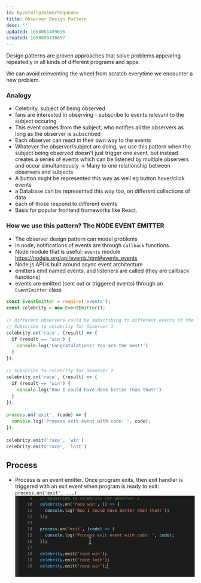 ```yaml
---
id: byvxt4ilp3uimor9aqan4bx
title: Observer Design Pattern
desc: ''
updated: 1658061469696
created: 1658050436657
---
```


Design patterns are proven approaches that solve problems appearing repeatedly in all kinds of different programs and apps.

We can avoid reinventing the wheel from scratch everytime we encounter a new problem.

### Analogy
- Celebrity, subject of being observed
- fans are interested in observing - subscribe to events relevant to the subject occuring
- This event comes from the subject, who notifies all the observers as long as the observer is subscribed
- Each observer can react in their own way to the events
- Whatever the observer/subject are doing, we use this pattern when the subject being observed doesn't just trigger one event, but instead creates a series of events which can be listened by multiple observers and occur simultaneously -> Many to one relationship between observers and subjects
- A button might be represented this way as well eg button hover/click events
- a Database can be represented this way too, on different collections of data
- each of those respond to different events
- Basis for popular frontend frameworks like React.

### How we use this pattern? The NODE EVENT EMITTER
- The observer design pattern can model problems
- In node, notifications of events are through `callback` functions.
- Node module that is useful: `events` module
https://nodejs.org/api/events.html#events_events
- Node.js API is built around async event architecture
- emitters emit named events, and listeners are called (they are callback functions)
- events are emitted (sent out or triggered events) through an `EventEmitter` class

```js
const EventEmitter = require('events');
const celebrity = new EventEmitter();

// different observers could be subscribing to different events of the celebrity
// Subscribe to celebrity for Observer 1
celebrity.on('race', (result) => {
  if (result == 'win') {
    console.log('Congratulations! You are the best!')
  }
});

// Subscribe to celebrity for Observer 2
celebrity.on('race', (result) => {
  if (result == 'win') {
    console.log('Boo I could have done better than that!')
  }
});

process.on('exit', (code) => {
  console.log('Process exit event with code: ', code);
});

celebrity.emit('race', 'win')
celebrity.emit('race', 'lost')

```

## Process
- Process is an event emitter. Once program exits, then exit handler is triggered with an exit event when program is ready to exit:
`process.on('exit', ...)`
![](./assets/images/node-eventemitter.png)
